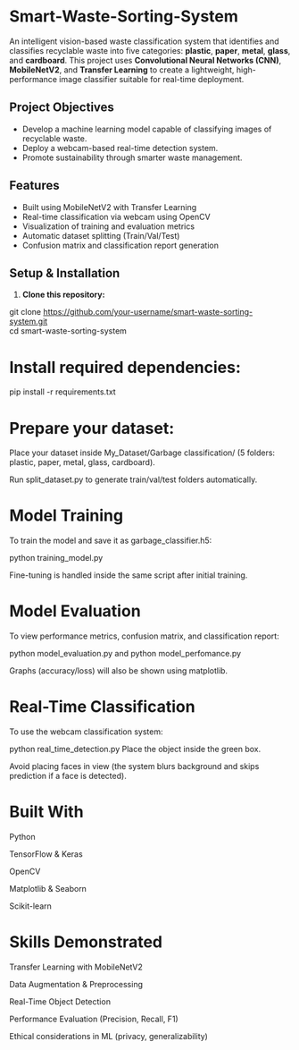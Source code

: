 # Smart-Waste-Sorting-System 

An intelligent vision-based waste classification system that identifies and classifies recyclable waste into five categories: **plastic**, **paper**, **metal**, **glass**, and **cardboard**. This project uses **Convolutional Neural Networks (CNN)**, **MobileNetV2**, and **Transfer Learning** to create a lightweight, high-performance image classifier suitable for real-time deployment.


##  Project Objectives

- Develop a machine learning model capable of classifying images of recyclable waste.
- Deploy a webcam-based real-time detection system.
- Promote sustainability through smarter waste management.


##  Features
-  Built using MobileNetV2 with Transfer Learning
-  Real-time classification via webcam using OpenCV
-  Visualization of training and evaluation metrics
-  Automatic dataset splitting (Train/Val/Test)
-  Confusion matrix and classification report generation

##  Setup & Installation

1. **Clone this repository:**

 git clone https://github.com/your-username/smart-waste-sorting-system.git  
 cd smart-waste-sorting-system

# Install required dependencies:

pip install -r requirements.txt

# Prepare your dataset:

Place your dataset inside My_Dataset/Garbage classification/ (5 folders: plastic, paper, metal, glass, cardboard).

Run split_dataset.py to generate train/val/test folders automatically.

# Model Training
To train the model and save it as garbage_classifier.h5:

python training_model.py

Fine-tuning is handled inside the same script after initial training.

 # Model Evaluation
To view performance metrics, confusion matrix, and classification report:

python model_evaluation.py and  python model_perfomance.py

Graphs (accuracy/loss) will also be shown using matplotlib.

 # Real-Time Classification
To use the webcam classification system:

python real_time_detection.py
Place the object inside the green box.

Avoid placing faces in view (the system blurs background and skips prediction if a face is detected).

# Built With
Python

TensorFlow & Keras

OpenCV

Matplotlib & Seaborn

Scikit-learn

# Skills Demonstrated
Transfer Learning with MobileNetV2

Data Augmentation & Preprocessing

Real-Time Object Detection

Performance Evaluation (Precision, Recall, F1)

Ethical considerations in ML (privacy, generalizability)
